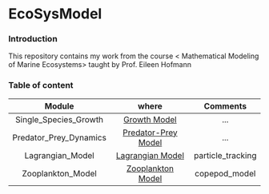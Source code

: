 # EcoSysModel

### Introduction

This repository contains my work from the course < Mathematical Modeling of Marine Ecosystems> taught by Prof. Eileen Hofmann

### Table of content
|         Module         |                                                   where                                                   |     Comments      |                                                                          
|:----------------------:|:---------------------------------------------------------------------------------------------------------:|:-----------------:|
| Single_Species_Growth  |    [Growth Model](https://github.com/Zhu-Yifan/EcoSysModel/blob/master/SingleSpeciesGrowthModel.ipynb)    |        ...        |  
| Predator_Prey_Dynamics | [Predator-Prey Model](https://github.com/Zhu-Yifan/EcoSysModel/blob/master/PredatorPreyInteraction.ipynb) |        ...        |             
|    Lagrangian_Model    |      [Lagrangian Model](https://github.com/Zhu-Yifan/EcoSysModel/blob/master/LagrangianModel.ipynb)       | particle_tracking |                       
|   Zooplankton_Model    |        [Zooplankton Model](https://github.com/Zhu-Yifan/EcoSysModel/blob/master/ZooplanktonPopulationModels.ipynb)        |   copepod_model   | 